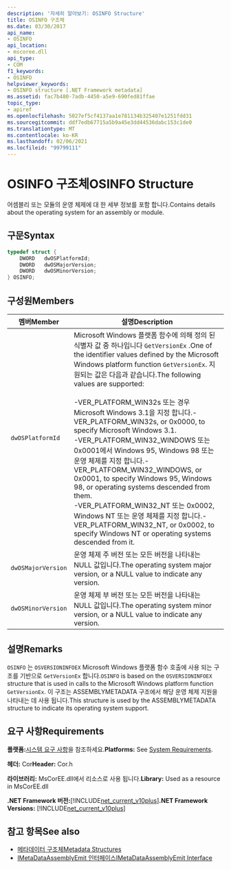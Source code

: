 ```yaml
---
description: '자세히 알아보기: OSINFO Structure'
title: OSINFO 구조체
ms.date: 03/30/2017
api_name:
- OSINFO
api_location:
- mscoree.dll
api_type:
- COM
f1_keywords:
- OSINFO
helpviewer_keywords:
- OSINFO structure [.NET Framework metadata]
ms.assetid: fac7b480-7adb-4450-a5e9-690fed81ffae
topic_type:
- apiref
ms.openlocfilehash: 5027ef5cf4137aa1e781134b325407e1251fdd31
ms.sourcegitcommit: ddf7edb67715a5b9a45e3dd44536dabc153c1de0
ms.translationtype: MT
ms.contentlocale: ko-KR
ms.lasthandoff: 02/06/2021
ms.locfileid: "99799111"
---
```

# <a name="osinfo-structure"></a><span data-ttu-id="160c3-103">OSINFO 구조체</span><span class="sxs-lookup"><span data-stu-id="160c3-103">OSINFO Structure</span></span>

<span data-ttu-id="160c3-104">어셈블리 또는 모듈의 운영 체제에 대 한 세부 정보를 포함 합니다.</span><span class="sxs-lookup"><span data-stu-id="160c3-104">Contains details about the operating system for an assembly or module.</span></span>  
  
## <a name="syntax"></a><span data-ttu-id="160c3-105">구문</span><span class="sxs-lookup"><span data-stu-id="160c3-105">Syntax</span></span>  
  
```cpp  
typedef struct {  
    DWORD   dwOSPlatformId;  
    DWORD   dwOSMajorVersion;
    DWORD   dwOSMinorVersion;
} OSINFO;  
```  
  
## <a name="members"></a><span data-ttu-id="160c3-106">구성원</span><span class="sxs-lookup"><span data-stu-id="160c3-106">Members</span></span>  
  
|<span data-ttu-id="160c3-107">멤버</span><span class="sxs-lookup"><span data-stu-id="160c3-107">Member</span></span>|<span data-ttu-id="160c3-108">설명</span><span class="sxs-lookup"><span data-stu-id="160c3-108">Description</span></span>|  
|------------|-----------------|  
|`dwOSPlatformId`|<span data-ttu-id="160c3-109">Microsoft Windows 플랫폼 함수에 의해 정의 된 식별자 값 중 하나입니다 `GetVersionEx` .</span><span class="sxs-lookup"><span data-stu-id="160c3-109">One of the identifier values defined by the Microsoft Windows platform function `GetVersionEx`.</span></span> <span data-ttu-id="160c3-110">지원되는 값은 다음과 같습니다.</span><span class="sxs-lookup"><span data-stu-id="160c3-110">The following values are supported:</span></span><br /><br /> <span data-ttu-id="160c3-111">-VER_PLATFORM_WIN32s 또는 경우 Microsoft Windows 3.1을 지정 합니다.</span><span class="sxs-lookup"><span data-stu-id="160c3-111">-   VER_PLATFORM_WIN32s, or 0x0000, to specify Microsoft Windows 3.1.</span></span><br /><span data-ttu-id="160c3-112">-VER_PLATFORM_WIN32_WINDOWS 또는 0x0001에서 Windows 95, Windows 98 또는 운영 체제를 지정 합니다.</span><span class="sxs-lookup"><span data-stu-id="160c3-112">-   VER_PLATFORM_WIN32_WINDOWS, or 0x0001, to specify Windows 95, Windows 98, or operating systems descended from them.</span></span><br /><span data-ttu-id="160c3-113">-VER_PLATFORM_WIN32_NT 또는 0x0002, Windows NT 또는 운영 체제를 지정 합니다.</span><span class="sxs-lookup"><span data-stu-id="160c3-113">-   VER_PLATFORM_WIN32_NT, or 0x0002, to specify Windows NT or operating systems descended from it.</span></span>|  
|`dwOSMajorVersion`|<span data-ttu-id="160c3-114">운영 체제 주 버전 또는 모든 버전을 나타내는 NULL 값입니다.</span><span class="sxs-lookup"><span data-stu-id="160c3-114">The operating system major version, or a NULL value to indicate any version.</span></span>|  
|`dwOSMinorVersion`|<span data-ttu-id="160c3-115">운영 체제 부 버전 또는 모든 버전을 나타내는 NULL 값입니다.</span><span class="sxs-lookup"><span data-stu-id="160c3-115">The operating system minor version, or a NULL value to indicate any version.</span></span>|  
  
## <a name="remarks"></a><span data-ttu-id="160c3-116">설명</span><span class="sxs-lookup"><span data-stu-id="160c3-116">Remarks</span></span>  

 <span data-ttu-id="160c3-117">`OSINFO` 는 `OSVERSIONINFOEX` Microsoft Windows 플랫폼 함수 호출에 사용 되는 구조를 기반으로 `GetVersionEx` 합니다.</span><span class="sxs-lookup"><span data-stu-id="160c3-117">`OSINFO` is based on the `OSVERSIONINFOEX` structure that is used in calls to the Microsoft Windows platform function `GetVersionEx`.</span></span> <span data-ttu-id="160c3-118">이 구조는 ASSEMBLYMETADATA 구조에서 해당 운영 체제 지원을 나타내는 데 사용 됩니다.</span><span class="sxs-lookup"><span data-stu-id="160c3-118">This structure is used by the ASSEMBLYMETADATA structure to indicate its operating system support.</span></span>  
  
## <a name="requirements"></a><span data-ttu-id="160c3-119">요구 사항</span><span class="sxs-lookup"><span data-stu-id="160c3-119">Requirements</span></span>  

 <span data-ttu-id="160c3-120">**플랫폼:**[시스템 요구 사항](../../get-started/system-requirements.md)을 참조하세요.</span><span class="sxs-lookup"><span data-stu-id="160c3-120">**Platforms:** See [System Requirements](../../get-started/system-requirements.md).</span></span>  
  
 <span data-ttu-id="160c3-121">**헤더:** Cor</span><span class="sxs-lookup"><span data-stu-id="160c3-121">**Header:** Cor.h</span></span>  
  
 <span data-ttu-id="160c3-122">**라이브러리:** MsCorEE.dll에서 리소스로 사용 됩니다.</span><span class="sxs-lookup"><span data-stu-id="160c3-122">**Library:** Used as a resource in MsCorEE.dll</span></span>  
  
 <span data-ttu-id="160c3-123">**.NET Framework 버전:**[!INCLUDE[net_current_v10plus](../../../../includes/net-current-v10plus-md.md)]</span><span class="sxs-lookup"><span data-stu-id="160c3-123">**.NET Framework Versions:** [!INCLUDE[net_current_v10plus](../../../../includes/net-current-v10plus-md.md)]</span></span>  
  
## <a name="see-also"></a><span data-ttu-id="160c3-124">참고 항목</span><span class="sxs-lookup"><span data-stu-id="160c3-124">See also</span></span>

- [<span data-ttu-id="160c3-125">메타데이터 구조체</span><span class="sxs-lookup"><span data-stu-id="160c3-125">Metadata Structures</span></span>](metadata-structures.md)
- [<span data-ttu-id="160c3-126">IMetaDataAssemblyEmit 인터페이스</span><span class="sxs-lookup"><span data-stu-id="160c3-126">IMetaDataAssemblyEmit Interface</span></span>](imetadataassemblyemit-interface.md)
